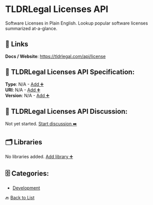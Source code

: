 # TLDRLegal Licenses API

Software Licenses in Plain English. Lookup popular software licenses summarized at-a-glance.


##  🔗 Links
**Docs / Website**: https://tldrlegal.com/api/license

## 🧬 TLDRLegal Licenses API Specification:
**Type**: N/A - [Add ➕](https://github.com/apis-list/apis-list/edit/main/apis.yaml#L18716)  
**URI**: N/A - [Add ➕](https://github.com/apis-list/apis-list/edit/main/apis.yaml#L18716)  
**Version**: N/A - [Add ➕](https://github.com/apis-list/apis-list/edit/main/apis.yaml#L18716)

## 💬 TLDRLegal Licenses API Discussion:
Not yet started. [Start discussion ➡️](https://github.com/apis-list/apis-list/discussions/new)

## 🗂️ Libraries

No libraries added. [Add library ➕](https://github.com/apis-list/apis-list/edit/main/apis.yaml#L18716)    


## 🗄️ Categories:
- [Development](https://github.com/apis-list/apis-list#development-)

🔙  [Back to List](https://github.com/apis-list/apis-list)
